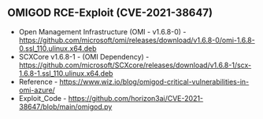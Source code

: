 
OMIGOD RCE-Exploit (CVE-2021-38647)
------------------------------------
- Open Management Infrastructure (OMI - v1.6.8-0) - https://github.com/microsoft/omi/releases/download/v1.6.8-0/omi-1.6.8-0.ssl_110.ulinux.x64.deb
- SCXCore v1.6.8-1 - (OMI Dependency) - https://github.com/microsoft/SCXcore/releases/download/v1.6.8-1/scx-1.6.8-1.ssl_110.ulinux.x64.deb
- Reference - https://www.wiz.io/blog/omigod-critical-vulnerabilities-in-omi-azure/
- Exploit_Code - https://github.com/horizon3ai/CVE-2021-38647/blob/main/omigod.py

